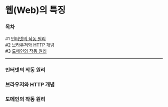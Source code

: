 # 웹(Web)의 특징

### 목차   
#1 [인터넷의 작동 원리](#인터넷의-작동-원리)   
#2 [브라우저와 HTTP 개념](#브라우저와-HTTP-개념)   
#3 [도메인의 작동 원리](#도메인의-작동-원리)   

------
### 인터넷의 작동 원리
### 브라우저와 HTTP 개념
### 도메인의 작동 원리

